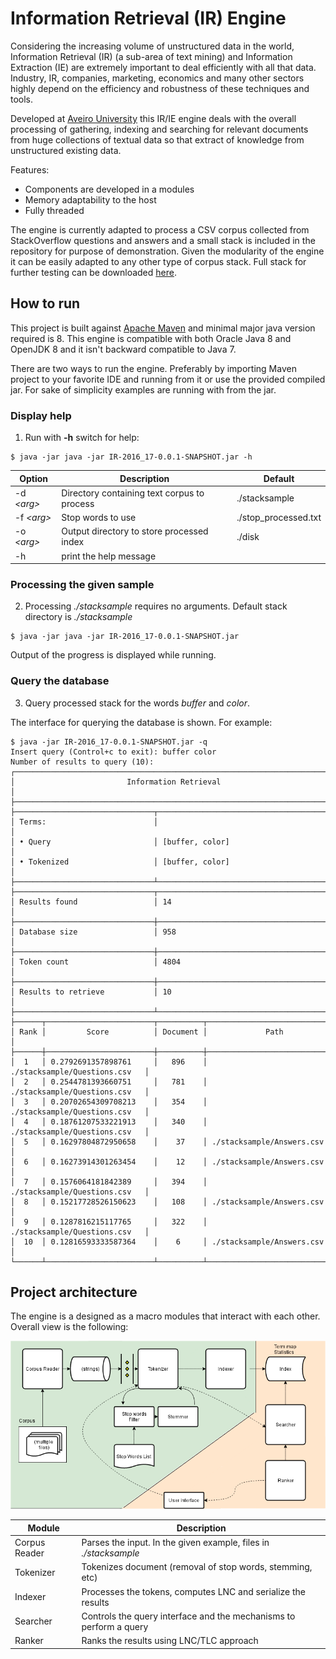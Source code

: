 # Information Retrieval (IR) Engine

Considering the increasing volume of unstructured data in the world, Information Retrieval (IR) (a sub-area of text mining) and Information Extraction (IE) are extremely important to deal efficiently with all that data. Industry, IR, companies, marketing, economics and many other sectors highly depend on the efficiency and robustness of these techniques and tools.

Developed at [Aveiro University](https://www.ua.pt) this IR/IE engine deals with the overall processing of gathering, indexing and searching for relevant documents from huge collections of textual data so that extract of knowledge from unstructured existing data.

Features:

* Components are developed in a modules
* Memory adaptability to the host
* Fully threaded

The engine is currently adapted to process a CSV corpus collected from StackOverflow questions and answers and a small stack is included in the repository for purpose of demonstration. Given the modularity of the engine it can be easily adapted to any other type of corpus stack. Full stack for further testing can be downloaded [here](ttps://meocloud.pt/link/8b405a8f-c5af-4898-b1a2-4b9af7e259e3/stacksample.zip/).


## How to run

This project is built against [Apache Maven](https://maven.apache.org/) and minimal major java version required is 8. This engine is compatible with both Oracle Java 8 and OpenJDK 8 and it isn't backward compatible to Java 7.

There are two ways to run the engine. Preferably by importing Maven project to your favorite IDE and running from it or use the provided compiled jar. For sake of simplicity examples are running with from the jar.

### Display help
1. Run with **-h** switch for help:
```
$ java -jar java -jar IR-2016_17-0.0.1-SNAPSHOT.jar -h
```

Option | Description | Default 
------------ | -------------| -------------
-d *\<arg>* | Directory containing text corpus to process | ./stacksample
-f *\<arg>* | Stop words to use | ./stop_processed.txt
-o *\<arg>* | Output directory to store processed index | ./disk
-h | print the help message |

### Processing the given sample

2. Processing *./stacksample* requires no arguments. Default stack directory is *./stacksample*
```
$ java -jar java -jar IR-2016_17-0.0.1-SNAPSHOT.jar
```

Output of the progress is displayed while running.

### Query the database

3. Query processed stack for the words *buffer* and *color*.

The interface for querying the database is shown. For example:
```
$ java -jar IR-2016_17-0.0.1-SNAPSHOT.jar -q
Insert query (Control+c to exit): buffer color
Number of results to query (10): 
┌──────────────────────────────────────────────────────────────────────────┐
│                         Information Retrieval                            │
├──────────────────────────────────────────────────────────────────────────┤
├───────────────────────────────┬──────────────────────────────────────────┤
│ Terms:                        │                                          │
│ • Query                       │ [buffer, color]                          │
│ • Tokenized                   │ [buffer, color]                          │
├───────────────────────────────┴──────────────────────────────────────────┤
├───────────────────────────────┬──────────────────────────────────────────┤
│ Results found                 │ 14                                       │
├───────────────────────────────┼──────────────────────────────────────────┤
│ Database size                 │ 958                                      │
├───────────────────────────────┼──────────────────────────────────────────┤
│ Token count                   │ 4804                                     │
├───────────────────────────────┼──────────────────────────────────────────┤
│ Results to retrieve           │ 10                                       │
├───────────────────────────────┴──────────────────────────────────────────┤
├──────┬────────────────────────┬──────────┬───────────────────────────────┤
│ Rank │         Score          │ Document │             Path              │
├──────┼────────────────────────┼──────────┼───────────────────────────────┤
│  1   │ 0.2792691357898761     │   896    │ ./stacksample/Questions.csv   │
│  2   │ 0.2544781393660751     │   781    │ ./stacksample/Questions.csv   │
│  3   │ 0.20702654309708213    │   354    │ ./stacksample/Questions.csv   │
│  4   │ 0.18761207533221913    │   340    │ ./stacksample/Questions.csv   │
│  5   │ 0.16297804872950658    │    37    │ ./stacksample/Answers.csv     │
│  6   │ 0.16273914301263454    │    12    │ ./stacksample/Answers.csv     │
│  7   │ 0.1576064181842389     │   394    │ ./stacksample/Questions.csv   │
│  8   │ 0.15217728526150623    │   108    │ ./stacksample/Answers.csv     │
│  9   │ 0.1287816215117765     │   322    │ ./stacksample/Questions.csv   │
│  10  │ 0.12816593333587364    │    6     │ ./stacksample/Answers.csv     │
└──────┴────────────────────────┴──────────┴───────────────────────────────┘
```


## Project architecture

The engine is a designed as a macro modules that interact with each other. Overall view is the following:

![Engine overview](https://raw.githubusercontent.com/luminoso/information-retrieval/master/doc/pipeline.png)


| Module | Description |
| ------ | ----------- |
| Corpus Reader | Parses the input. In the given example, files in *./stacksample* |
| Tokenizer | Tokenizes document (removal of stop words, stemming, etc) |
| Indexer | Processes the tokens, computes LNC and serialize the results |
| Searcher | Controls the query interface and the mechanisms to perform a query |
| Ranker | Ranks the results using LNC/TLC approach |
